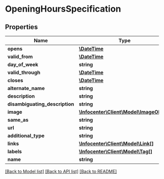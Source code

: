 # OpeningHoursSpecification

## Properties
Name | Type | Description | Notes
------------ | ------------- | ------------- | -------------
**opens** | [**\DateTime**](\DateTime.md) |  | [optional] 
**valid_from** | [**\DateTime**](\DateTime.md) |  | [optional] 
**day_of_week** | **string** |  | [optional] 
**valid_through** | [**\DateTime**](\DateTime.md) |  | [optional] 
**closes** | [**\DateTime**](\DateTime.md) |  | [optional] 
**alternate_name** | **string** |  | [optional] 
**description** | **string** |  | [optional] 
**disambiguating_description** | **string** |  | [optional] 
**image** | [**\Infocenter\Client\Model\ImageObject**](ImageObject.md) |  | [optional] 
**same_as** | **string** |  | [optional] 
**url** | **string** |  | [optional] 
**additional_type** | **string** |  | [optional] 
**links** | [**\Infocenter\Client\Model\Link[]**](Link.md) |  | [optional] 
**labels** | [**\Infocenter\Client\Model\Tag[]**](Tag.md) |  | [optional] 
**name** | **string** |  | [optional] 

[[Back to Model list]](../../README.md#documentation-for-models) [[Back to API list]](../../README.md#documentation-for-api-endpoints) [[Back to README]](../../README.md)

